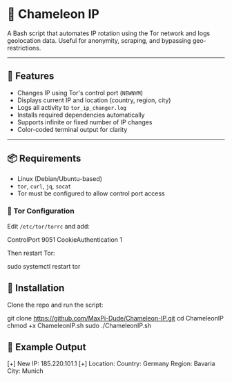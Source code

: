 # 🦎 Chameleon IP

A Bash script that automates IP rotation using the Tor network and logs geolocation data. Useful for anonymity, scraping, and bypassing geo-restrictions.

---

## 🚀 Features

- Changes IP using Tor's control port (`NEWNYM`)
- Displays current IP and location (country, region, city)
- Logs all activity to `tor_ip_changer.log`
- Installs required dependencies automatically
- Supports infinite or fixed number of IP changes
- Color-coded terminal output for clarity

---

## 📦 Requirements

- Linux (Debian/Ubuntu-based)
- `tor`, `curl`, `jq`, `socat`
- Tor must be configured to allow control port access

### 🔧 Tor Configuration

Edit `/etc/tor/torrc` and add:

ControlPort 9051 
CookieAuthentication 1


Then restart Tor:

sudo systemctl restart tor


## 📄 Installation

Clone the repo and run the script:

git clone https://github.com/MaxPi-Dude/Chameleon-IP.git
cd ChameleonIP
chmod +x ChameleonIP.sh
sudo ./ChameleonIP.sh

## 🧪 Example Output

[+] New IP: 185.220.101.1
[+] Location:
   Country: Germany
   Region: Bavaria
   City: Munich



